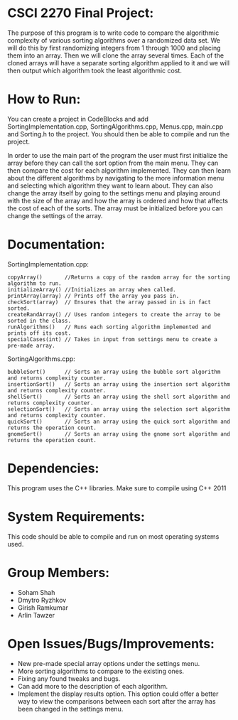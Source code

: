 # CSCI 2270 Final Project:
The purpose of this program is to write code to compare the algorithmic complexity of various sorting algorithms over a randomized data set. We will do this by first randomizing integers from 1 through 1000 and placing them into an array. Then we will clone the array several times. Each of the cloned arrays will have a separate sorting algorithm applied to it and we will then output which algorithm took the least algorithmic cost.

# How to Run:
You can create a project in CodeBlocks and add SortingImplementation.cpp, SortingAlgorithms.cpp, Menus.cpp, main.cpp and Sorting.h to the project. You should then be able to compile and run the project.

In order to use the main part of the program the user must first initialize the array before they can call the sort option from the main menu. They can then compare the cost for each algorithm implemented. They can then learn about the different algorithms by navigating to the more information menu and selecting which algorithm they want to learn about. They can also change the array itself by going to the settings menu and playing around with the size of the array and how the array is ordered and how that affects the cost of each of the sorts. The array must be initialized before you can change the settings of the array.

# Documentation:

SortingImplementation.cpp:

    copyArray()       //Returns a copy of the random array for the sorting algorithm to run.
    initializeArray() //Initializes an array when called.
    printArray(array) // Prints off the array you pass in.
    checkSort(array)  // Ensures that the array passed in is in fact sorted.
    createRandArray() // Uses random integers to create the array to be sorted in the class.
    runAlgorithms()   // Runs each sorting algorithm implemented and prints off its cost.
    specialCases(int) // Takes in input from settings menu to create a pre-made array.

SortingAlgorithms.cpp:

    bubbleSort()      // Sorts an array using the bubble sort algorithm and returns complexity counter.
    insertionSort()   // Sorts an array using the insertion sort algorithm and returns complexity counter.
    shellSort()       // Sorts an array using the shell sort algorithm and returns complexity counter.
    selectionSort()   // Sorts an array using the selection sort algorithm and returns complexity counter.
    quickSort()       // Sorts an array using the quick sort algorithm and returns the operation count.
    gnomeSort()       // Sorts an array using the gnome sort algorithm and returns the operation count.

# Dependencies: 
This program uses the C++ libraries.
Make sure to compile using C++ 2011

# System Requirements: 
This code should be able to compile and run on most operating systems used.

# Group Members: 
- Soham Shah
- Dmytro Ryzhkov
- Girish Ramkumar
- Arlin Tawzer

# Open Issues/Bugs/Improvements:
- New pre-made special array options under the settings menu.
- More sorting algorithms to compare to the existing ones.
- Fixing any found tweaks and bugs.
- Can add more to the description of each algorithm.
- Implement the display results option. This option could offer a better way to view the comparisons between each sort after the array has been changed in the settings menu.
